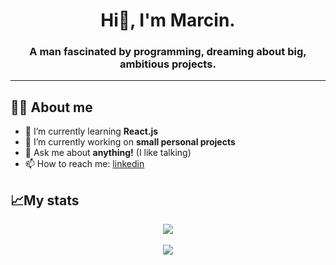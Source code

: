 <h1 align='center'>Hi👋, I'm Marcin.</h1>
<h3 align='center'>A man fascinated by programming, dreaming about big, ambitious projects.</h3>
<hr/>

## :man_technologist: About me
- 🌱 I’m currently learning <b>React.js</b>
- 🔭 I’m currently working on <b>small personal projects</b>
- 💬 Ask me about <b>anything!</b> (I like talking)
- 📫 How to reach me: <a href='https://www.linkedin.com/in/berneckimarcin/'>linkedin</a>

## :chart_with_upwards_trend:My stats
  <p align='center'>
    <img src='https://github-readme-stats.vercel.app/api?username=MarcinBerry&count_private=true&theme=dracula'/>
    <br/><br/>
    <img src='https://github-readme-stats.vercel.app/api/top-langs/?username=MarcinBerry&layout=compact&theme=dracula&hide=C,c%2B%2B'/>
   </p>
